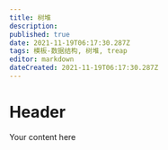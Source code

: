 ```yaml
---
title: 树堆
description: 
published: true
date: 2021-11-19T06:17:30.287Z
tags: 模板-数据结构, 树堆, treap
editor: markdown
dateCreated: 2021-11-19T06:17:30.287Z
---
```


# Header
Your content here
